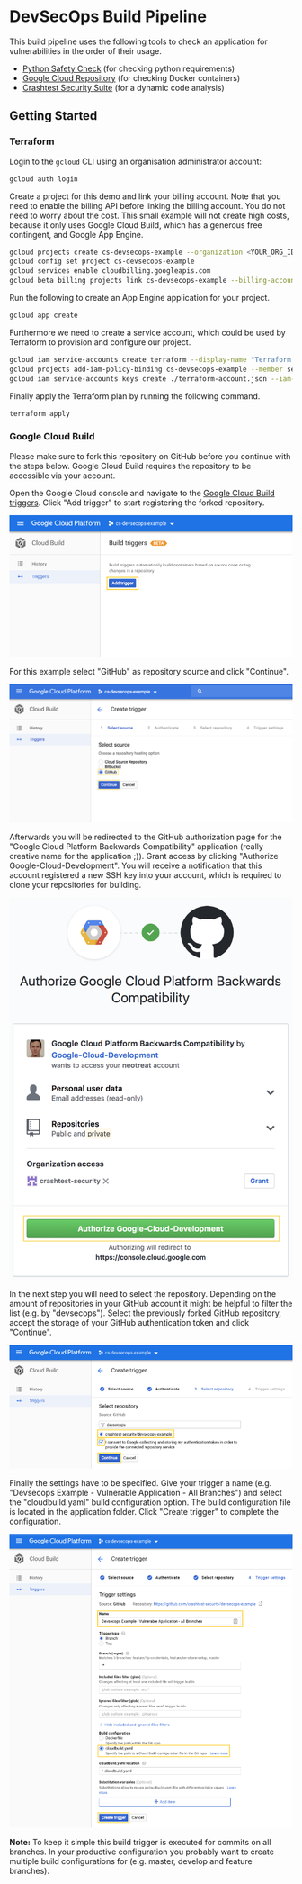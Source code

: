 # DevSecOps Build Pipeline

This build pipeline uses the following tools to check an application for vulnerabilities in the order of their usage.

- [Python Safety Check](https://github.com/pyupio/safety) (for checking python requirements)
- [Google Cloud Repository](https://cloud.google.com/container-registry/) (for checking Docker containers)
- [Crashtest Security Suite](https://crashtest-security.com) (for a dynamic code analysis)

## Getting Started

### Terraform

Login to the `gcloud` CLI using an organisation administrator account:

```bash
gcloud auth login
```

Create a project for this demo and link your billing account. Note that you need
to enable the billing API before linking the billing account. You do not need to
worry about the cost. This small example will not create high costs, because it
only uses Google Cloud  Build, which has a generous free contingent, and Google
App Engine.

```bash
gcloud projects create cs-devsecops-example --organization <YOUR_ORG_ID>
gcloud config set project cs-devsecops-example
gcloud services enable cloudbilling.googleapis.com
gcloud beta billing projects link cs-devsecops-example --billing-account <YOUR_BILLING_ACCOUNT_ID>
```

Run the following to create an App Engine application for your project.

```bash
gcloud app create
```

Furthermore we need to create a service account, which could be used by
Terraform to provision and configure our project.

```bash
gcloud iam service-accounts create terraform --display-name "Terraform Admin Account"
gcloud projects add-iam-policy-binding cs-devsecops-example --member serviceAccount:terraform@cs-devsecops-example.iam.gserviceaccount.com --role roles/viewer 
gcloud iam service-accounts keys create ./terraform-account.json --iam-account terraform@cs-devsecops-example.iam.gserviceaccount.com
```

Finally apply the Terraform plan by running the following command.

```bash
terraform apply
```

### Google Cloud Build

Please make sure to fork this repository on GitHub before you continue with the
steps below. Google Cloud Build requires the repository to be accessible via your
account.

Open the Google Cloud console and navigate to the [Google Cloud Build triggers](https://console.cloud.google.com/cloud-build/triggers).
Click "Add trigger" to start registering the forked repository.

![Google Cloud Build - Add Trigger](./docs/01_Google_Cloud_Build_Add_Trigger.png "Google Cloud Build - Add Trigger")

For this example select "GitHub" as repository source and click "Continue".

![Google Cloud Build - Source Selection](./docs/02_Google_Cloud_Build_Source.png "Google Cloud Build - Source Selection")

Afterwards you will be redirected to the GitHub authorization page for the 
"Google Cloud Platform Backwards Compatibility" application (really creative
name for the application ;)). Grant access by clicking
"Authorize Google-Cloud-Development". You will receive a notification that this
account registered a new SSH key into your account, which is required to clone
your repositories for building.

![Google Cloud Build - Authorize GitHub](./docs/03_Google_Cloud_Build_Authorize_GitHub.png "Google Cloud Build - Authorize GitHub")

In the next step you will need to select the repository. Depending on the amount
of repositories in your GitHub account it might be helpful to filter the list
(e.g. by "devsecops"). Select the previously forked GitHub repository, accept
the storage of your GitHub authentication token and click "Continue".

![Google Cloud Build - Repository Selection](./docs/04_Google_Cloud_Build_Repository.png "Google Cloud Build - Repository Selection")

Finally the settings have to be specified. Give your trigger a name (e.g. 
"Devsecops Example - Vulnerable Application - All Branches") and select the 
"cloudbuild.yaml" build configuration option. The build configuration file is 
located in the application folder. Click "Create trigger" to complete the 
configuration.

![Google Cloud Build - Build Settings](./docs/05_Google_Cloud_Build_Settings.png "Google Cloud Build - Build Settings")

**Note:** To keep it simple this build trigger is executed for commits on all
branches. In your productive configuration you probably want to create multiple
build configurations for (e.g. master, develop and feature branches).